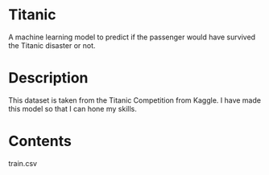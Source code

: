 # Titanic
A machine learning model to predict if the passenger would have survived the Titanic disaster or not.

# Description
This dataset is taken from the Titanic Competition from Kaggle. I have made this model so that I can hone my skills.

# Contents
train.csv 
